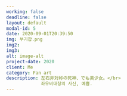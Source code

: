 ```yaml
---
working: false
deadline: false
layout: default
modal-id: 5
date: 2020-09-01T20:39:50
img: 부기팝.png
img2: 
img3: 
alt: image-alt
project-date: 2020
client: Me
category: Fan art
description: 左右非対称の死神、でも美少女。</br>
             좌우비대칭의 사신, 예쁨.
---
```

